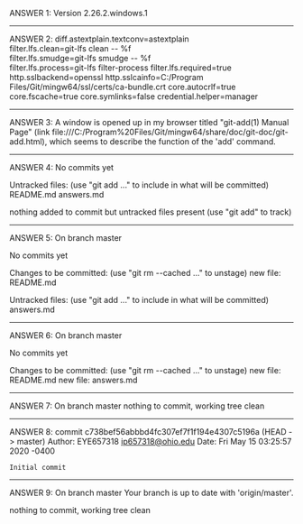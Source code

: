 ANSWER 1: 
Version 2.26.2.windows.1

-----------------------------------------------------------

ANSWER 2: 
diff.astextplain.textconv=astextplain    
filter.lfs.clean=git-lfs clean -- %f     
filter.lfs.smudge=git-lfs smudge -- %f   
filter.lfs.process=git-lfs filter-process
filter.lfs.required=true
http.sslbackend=openssl
http.sslcainfo=C:/Program Files/Git/mingw64/ssl/certs/ca-bundle.crt
core.autocrlf=true
core.fscache=true
core.symlinks=false
credential.helper=manager

-----------------------------------------------------------

ANSWER 3: 
A window is opened up in my browser titled "git-add(1) Manual Page" (link file:///C:/Program%20Files/Git/mingw64/share/doc/git-doc/git-add.html), which seems to describe the function of the 'add' command.

----------------------------------------------------------------

ANSWER 4: No commits yet

Untracked files:
  (use "git add <file>..." to include in what will be committed)
        README.md
        answers.md

nothing added to commit but untracked files present (use "git add" to track)

--------------------------------------------------------------------

ANSWER 5: 
On branch master

No commits yet

Changes to be committed:
  (use "git rm --cached <file>..." to unstage)
        new file:   README.md

Untracked files:
  (use "git add <file>..." to include in what will be committed)
        answers.md

---------------------------------------------------------------

ANSWER 6: 
On branch master

No commits yet

Changes to be committed:
  (use "git rm --cached <file>..." to unstage)
        new file:   README.md
        new file:   answers.md

-------------------------------------------------------------------------

 ANSWER 7: 
 On branch master
nothing to commit, working tree clean

------------------------------------------------------------------------------

ANSWER 8: 
commit c738bef56abbbd4fc307ef7f1f194e4307c5196a (HEAD -> master)
Author: EYE657318 <ip657318@ohio.edu>
Date:   Fri May 15 03:25:57 2020 -0400

    Initial commit

----------------------------------------------------------------------------------

ANSWER 9: 
On branch master
Your branch is up to date with 'origin/master'.

nothing to commit, working tree clean